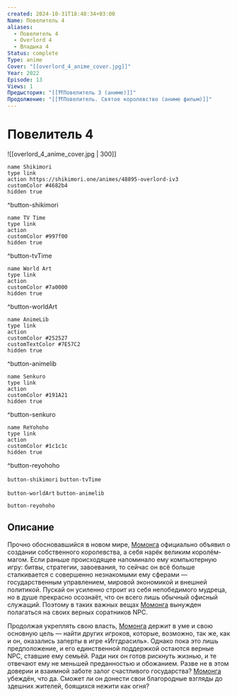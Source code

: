 ```yaml
---
created: 2024-10-31T18:48:34+03:00
Name: Повелитель 4
aliases:
  - Повелитель 4
  - Overlord 4
  - Владыка 4
Status: complete
Type: anime
Cover: "[[overlord_4_anime_cover.jpg]]"
Year: 2022
Episode: 13
Views: 1
Предыстория: "[[⛩️Повелитель 3 (аниме)]]"
Продолжение: "[[⛩️Повелитель. Святое королевство (аниме фильм)]]"
---
```


# Повелитель 4

![[overlord_4_anime_cover.jpg | 300]]

```button
name Shikimori
type link
action https://shikimori.one/animes/48895-overlord-iv3
customColor #4682b4
hidden true
```
^button-shikimori

```button
name TV Time
type link
action 
customColor #997f00
hidden true
```
^button-tvTime

```button
name World Art
type link
action 
customColor #7a0000
hidden true
```
^button-worldArt

```button
name AnimeLib
type link
action 
customColor #252527
customTextColor #7E57C2
hidden true
```
^button-animelib

```button
name Senkuro
type link
action 
customColor #191A21
hidden true
```
^button-senkuro

```button
name ReYohoho
type link
action 
customColor #1c1c1c
hidden true
```
^button-reyohoho



`button-shikimori` `button-tvTime`

`button-worldArt` `button-animelib`

`button-reyohoho`

## Описание

Прочно обосновавшийся в новом мире, [Момонга](https://shikimori.one/characters/116281-momonga) официально объявил о создании собственного королевства, а себя нарёк великим королём-магом. Если раньше происходящее напоминало ему компьютерную игру: битвы, стратегии, завоевания, то сейчас он всё больше сталкивается с совершенно незнакомыми ему сферами — государственным управлением, мировой экономикой и внешней политикой. Пускай он усиленно строит из себя непобедимого мудреца, но в душе прекрасно осознаёт, что он всего лишь обычный офисный служащий. Поэтому в таких важных вещах [Момонга](https://shikimori.one/characters/116281-momonga) вынужден полагаться на своих верных соратников NPC.

Продолжая укреплять свою власть, [Момонга](https://shikimori.one/characters/116281-momonga) держит в уме и свою основную цель — найти других игроков, которые, возможно, так же, как и он, оказались заперты в игре «Иггдрасиль». Однако пока это лишь предположение, и его единственной поддержкой остаются верные NPC, ставшие ему семьёй. Ради них он готов рискнуть жизнью, и те отвечают ему не меньшей преданностью и обожанием. Разве не в этом доверии и взаимной заботе залог счастливого государства? [Момонга](https://shikimori.one/characters/116281-momonga) убеждён, что да. Сможет ли он донести свои благородные взгляды до здешних жителей, боящихся нежити как огня?
